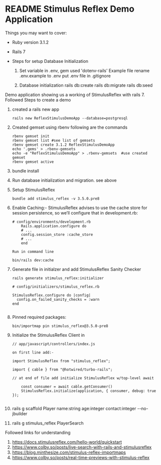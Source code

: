# README Stimulus Reflex Demo Application

Things you may want to cover:

* Ruby version 3.1.2

* Rails 7

* Steps for setup Database Initialization

  1. Set variable in .env,  gem used 'dotenv-rails' Example file rename .env.example to .env
     put .env file in .gitignore

  2. Database initialization
     rails db:create
     rails db:migrate
     rails db:seed

Demo application showing us a working of StimulusReflex with rails 7. Followed Steps to create a demo

1. created a rails new app
    ```
    rails new ReflexStimulusDemoApp --database=postgresql

2. Created gemset using rbenv following are the commands
    ```
    rbenv gemset init
    rbenv gemset list #see list of gemsets
    rbenv gemset create 3.1.2 ReflexStimulusDemoApp
    echo '.gems' > .rbenv-gemsets
    echo -e "ReflexStimulusDemoApp" > .rbenv-gemsets  #use created gemset
    rbenv gemset active

3. bundle install

4. Run database initialization and migration. see above

5. Setup StimulusReflex
    ```
    bundle add stimulus_reflex -v 3.5.0.pre8

6. Enable Caching:- StimulusReflex advises to use the cache store for session persistence, so we’ll configure that in development.rb:
    ```
    # config/environments/development.rb
        Rails.application.configure do
        # ...
        config.session_store :cache_store
        # ...
        end
    
    Run in command line
    
    bin/rails dev:cache

7. Generate file in initialzer and add StimulusReflex Sanity Checker

    ```
    rails generate stimulus_reflex:initializer

    # config/initializers/stimulus_reflex.rb

    StimulusReflex.configure do |config|
      config.on_failed_sanity_checks = :warn
    end


8. Pinned required packages:
    ```
    bin/importmap pin stimulus_reflex@3.5.0-pre8

9. Initialize the StimulusReflex Client in
    ```
    // app/javascript/controllers/index.js

    on first line add:-   
    
    import StimulusReflex from "stimulus_reflex";

    import { cable } from "@hotwired/turbo-rails";

    // at end of file add initialize StimulusReflex w/top-level await
  
        const consumer = await cable.getConsumer()
        StimulusReflex.initialize(application, { consumer, debug: true });


10. rails g scaffold Player name:string age:integer contact:integer --no-jbuilder

11. rails g stimulus_reflex PlayerSearch



Followed links for understanding
1. https://docs.stimulusreflex.com/hello-world/quickstart
2. https://www.colby.so/posts/live-search-with-rails-and-stimulusreflex
3. https://blog.minthesize.com/stimulus-reflex-importmaps
4. https://www.colby.so/posts/real-time-previews-with-stimulus-reflex
